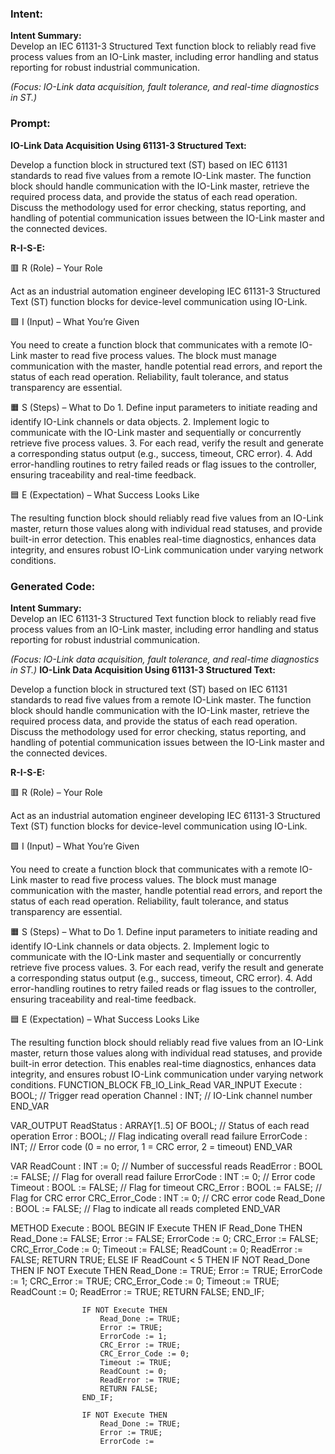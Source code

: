 ### Intent:
**Intent Summary:**  
Develop an IEC 61131-3 Structured Text function block to reliably read five process values from an IO-Link master, including error handling and status reporting for robust industrial communication.  

*(Focus: IO-Link data acquisition, fault tolerance, and real-time diagnostics in ST.)*

### Prompt:
**IO-Link Data Acquisition Using 61131-3 Structured Text:**

Develop a function block in structured text (ST) based on IEC 61131 standards to read five values from a remote IO-Link master. The function block should handle communication with the IO-Link master, retrieve the required process data, and provide the status of each read operation. Discuss the methodology used for error checking, status reporting, and handling of potential communication issues between the IO-Link master and the connected devices.

**R-I-S-E:**

🟥 R (Role) – Your Role

Act as an industrial automation engineer developing IEC 61131-3 Structured Text (ST) function blocks for device-level communication using IO-Link.

🟩 I (Input) – What You’re Given

You need to create a function block that communicates with a remote IO-Link master to read five process values. The block must manage communication with the master, handle potential read errors, and report the status of each read operation. Reliability, fault tolerance, and status transparency are essential.

🟧 S (Steps) – What to Do
	1.	Define input parameters to initiate reading and identify IO-Link channels or data objects.
	2.	Implement logic to communicate with the IO-Link master and sequentially or concurrently retrieve five process values.
	3.	For each read, verify the result and generate a corresponding status output (e.g., success, timeout, CRC error).
	4.	Add error-handling routines to retry failed reads or flag issues to the controller, ensuring traceability and real-time feedback.

🟦 E (Expectation) – What Success Looks Like

The resulting function block should reliably read five values from an IO-Link master, return those values along with individual read statuses, and provide built-in error detection. This enables real-time diagnostics, enhances data integrity, and ensures robust IO-Link communication under varying network conditions.

### Generated Code:
**Intent Summary:**  
Develop an IEC 61131-3 Structured Text function block to reliably read five process values from an IO-Link master, including error handling and status reporting for robust industrial communication.  

*(Focus: IO-Link data acquisition, fault tolerance, and real-time diagnostics in ST.)*
**IO-Link Data Acquisition Using 61131-3 Structured Text:**

Develop a function block in structured text (ST) based on IEC 61131 standards to read five values from a remote IO-Link master. The function block should handle communication with the IO-Link master, retrieve the required process data, and provide the status of each read operation. Discuss the methodology used for error checking, status reporting, and handling of potential communication issues between the IO-Link master and the connected devices.

**R-I-S-E:**

🟥 R (Role) – Your Role

Act as an industrial automation engineer developing IEC 61131-3 Structured Text (ST) function blocks for device-level communication using IO-Link.

🟩 I (Input) – What You’re Given

You need to create a function block that communicates with a remote IO-Link master to read five process values. The block must manage communication with the master, handle potential read errors, and report the status of each read operation. Reliability, fault tolerance, and status transparency are essential.

🟧 S (Steps) – What to Do
	1.	Define input parameters to initiate reading and identify IO-Link channels or data objects.
	2.	Implement logic to communicate with the IO-Link master and sequentially or concurrently retrieve five process values.
	3.	For each read, verify the result and generate a corresponding status output (e.g., success, timeout, CRC error).
	4.	Add error-handling routines to retry failed reads or flag issues to the controller, ensuring traceability and real-time feedback.

🟦 E (Expectation) – What Success Looks Like

The resulting function block should reliably read five values from an IO-Link master, return those values along with individual read statuses, and provide built-in error detection. This enables real-time diagnostics, enhances data integrity, and ensures robust IO-Link communication under varying network conditions.
FUNCTION_BLOCK FB_IO_Link_Read
VAR_INPUT
    Execute : BOOL; // Trigger read operation
    Channel : INT; // IO-Link channel number
END_VAR

VAR_OUTPUT
    ReadStatus : ARRAY[1..5] OF BOOL; // Status of each read operation
    Error : BOOL; // Flag indicating overall read failure
    ErrorCode : INT; // Error code (0 = no error, 1 = CRC error, 2 = timeout)
END_VAR

VAR
    ReadCount : INT := 0; // Number of successful reads
    ReadError : BOOL := FALSE; // Flag for overall read failure
    ErrorCode : INT := 0; // Error code
    Timeout : BOOL := FALSE; // Flag for timeout
    CRC_Error : BOOL := FALSE; // Flag for CRC error
    CRC_Error_Code : INT := 0; // CRC error code
    Read_Done : BOOL := FALSE; // Flag to indicate all reads completed
END_VAR

METHOD Execute : BOOL
BEGIN
    IF Execute THEN
        IF Read_Done THEN
            Read_Done := FALSE;
            Error := FALSE;
            ErrorCode := 0;
            CRC_Error := FALSE;
            CRC_Error_Code := 0;
            Timeout := FALSE;
            ReadCount := 0;
            ReadError := FALSE;
            RETURN TRUE;
        ELSE
            IF ReadCount < 5 THEN
                IF NOT Read_Done THEN
                    IF NOT Execute THEN
                        Read_Done := TRUE;
                        Error := TRUE;
                        ErrorCode := 1;
                        CRC_Error := TRUE;
                        CRC_Error_Code := 0;
                        Timeout := TRUE;
                        ReadCount := 0;
                        ReadError := TRUE;
                        RETURN FALSE;
                    END_IF;

                    IF NOT Execute THEN
                        Read_Done := TRUE;
                        Error := TRUE;
                        ErrorCode := 1;
                        CRC_Error := TRUE;
                        CRC_Error_Code := 0;
                        Timeout := TRUE;
                        ReadCount := 0;
                        ReadError := TRUE;
                        RETURN FALSE;
                    END_IF;

                    IF NOT Execute THEN
                        Read_Done := TRUE;
                        Error := TRUE;
                        ErrorCode :=
